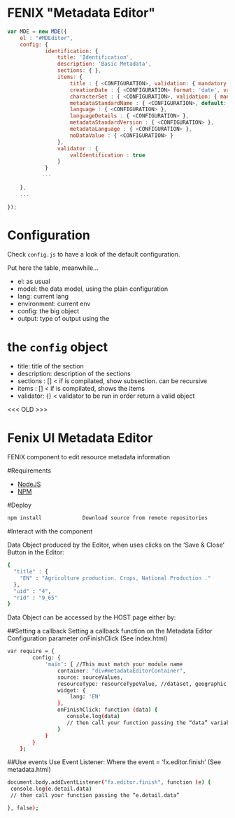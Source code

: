 # FENIX "Metadata Editor"

```javascript
var MDE = new MDE({
    el : "#MDEditor",
    config: {
           	identification: {
           		title: 'Identification',
           		description: 'Basic Metadata',
           		sections: { },
           		items: {
           			title : { <CONFIGURATION>, validation: { mandatory : true } },
           			creationDate : { <CONFIGURATION> format: 'date', validation: { mandatory : true } },
           			characterSet : { <CONFIGURATION>, validation: { mandatory : true } },
           			metadataStandardName : { <CONFIGURATION>, default: 'FENIX', validation: { mandatory : true } },
           			language : { <CONFIGURATION> },
           			languageDetails : { <CONFIGURATION> },
           			metadataStandardVersion : { <CONFIGURATION> },
           			metadataLanguage : { <CONFIGURATION> },
           			noDataValue : { <CONFIGURATION> }
           		},
           		validator : {
           			valIdentification : true
           		}
           	}
           ...           	        
           
    },
    ...
    
});
```

# Configuration

Check `config.js` to have a look of the default configuration.

Put here the table, meanwhile...

 - el: as usual
 - model: the data model, using the plain configuration
 - lang: current lang
 - environment: current env
 - config: the big object
 - output: type of output using the
 
# the `config` object

 - title: title of the section
 - description: description of the sections
 - sections : [] < if is compilated, show subsection. can be recursive
 - items : [] < if is compilated, shows the items
 - validator: {} < validator to be run in order return a valid object




<<< OLD >>>

Fenix UI Metadata Editor
========================
FENIX component to edit resource metadata information

#Requirements

* [NodeJS](http://nodejs.org/)
* [NPM](https://npmjs.org/)

#Deploy

```bash
npm install             Download source from remote repositories

```
  
#Interact with the component

Data Object produced by the Editor, when uses clicks on the ‘Save & Close’ Button in the Editor:

```bash
{
  "title" : {
    "EN" : "Agriculture production. Crops, National Production ."
  },
  "uid" : "4",
  "rid" : "9_65"
}
```

Data Object can be accessed by the HOST page either by:

##Setting a callback
Setting a callback function on the Metadata Editor Configuration parameter onFinishClick (See index.html)

```bash
var require = {
        config: {
            'main': { //This must match your module name
                container: "div#metadataEditorContainer",
                source: sourceValues,
                resourceType: resourceTypeValue, //dataset, geographic, codelist
                widget: {
                    lang: 'EN'
                },
                onFinishClick: function (data) {
                   console.log(data)
                   // then call your function passing the “data” variable;
                }
            }
        }
    };
```

##Use events
Use Event Listener: Where the event = ‘fx.editor.finish’ (See metadata.html)

```bash
document.body.addEventListener("fx.editor.finish", function (e) {
 console.log(e.detail.data)
 // then call your function passing the “e.detail.data”

}, false);
```